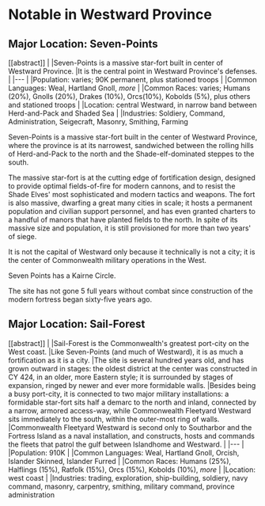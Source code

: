 # Notable in Westward Province

## Major Location: Seven-Points

[[abstract]]
|
|Seven-Points is a massive star-fort built in center of Westward Province.
|It is the central point in Westward Province's defenses.
|
|---
|
|Population: varies; 90K permanent, plus stationed troops
|
|Common Languages: Weal, Hartland Gnoll, *more*
|
|Common Races: varies; Humans (20%), Gnolls (20%), Drakes (10%), Orcs(10%), Kobolds (5%), plus others and stationed troops
|
|Location: central Westward, in narrow band between Herd-and-Pack and Shaded Sea
|
|Industries: Soldiery, Command, Administration, Seigecraft, Masonry, Smithing, Farming

Seven-Points is a massive star-fort built in the center of Westward Province, where the province is at its narrowest, sandwiched between the rolling hills of Herd-and-Pack to the north and the Shade-elf-dominated steppes to the south.

The massive star-fort is at the cutting edge of fortification design, designed to provide optimal fields-of-fire for modern cannons, and to resist the Shade Elves' most sophisticated and modern tactics and weapons.
The fort is also massive, dwarfing a great many cities in scale; it hosts a permanent population and civilian support personnel, and has even granted charters to a handful of manors that have planted fields to the north.
In spite of its massive size and population, it is still provisioned for more than two years' of siege.

It is not the capital of Westward only because it technically is not a city; it is the center of Commonwealth military operations in the West.


Seven Points has a Kairne Circle.

The site has not gone 5 full years without combat since construction of the modern fortress began sixty-five years ago.

## Major Location: Sail-Forest

[[abstract]]
|
|Sail-Forest is the Commonwealth's greatest port-city on the West coast.
|Like Seven-Points (and much of Westward), it is as much a fortification as it is a city.
|The site is several hundred years old, and has grown outward in stages: the oldest district at the center was constructed in CY 424, in an older, more Eastern style; it is surrounded by stages of expansion, ringed by newer and ever more formidable walls.
|Besides being a busy port-city, it is connected to two major military installations: a formidable star-fort sits half a demarc to the north and inland, connected by a narrow, armored access-way, while Commonwealth Fleetyard Westward sits immediately to the south, within the outer-most ring of walls.
|Commonwealth Fleetyard Westward is second only to Southarbor and the Fortress Island as a naval installation, and constructs, hosts and commands the fleets that patrol the gulf between Islandhome and Westward.
|
|---
|
|Population: 910K
|
|Common Languages: Weal, Hartland Gnoll, Orcish, Islander Skinned, Islander Furred
|
|Common Races: Humans (25%), Halflings (15%), Ratfolk (15%), Orcs (15%), Kobolds (10%), *more*
|
|Location: west coast
|
|Industries: trading, exploration, ship-building, soldiery, navy command, masonry, carpentry, smithing, military command, province administration
